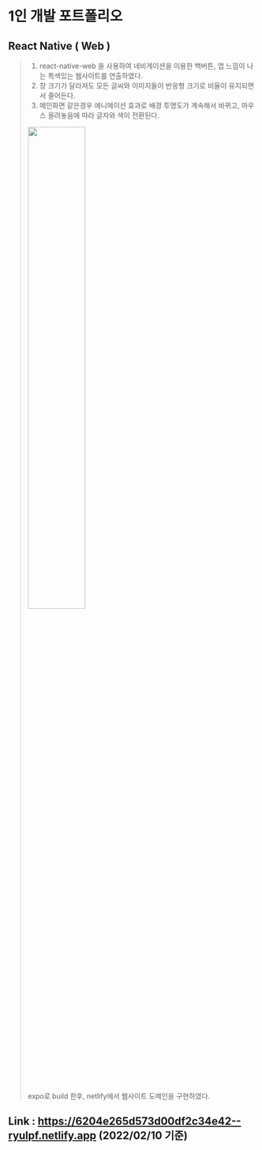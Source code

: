 # 1인 개발 포트폴리오



## React Native ( Web )

> 1. react-native-web 을 사용하여 네비게이션을 이용한 백버튼, 앱 느낌이 나는 특색있는 웹사이트를 연출하였다.    
> 2. 창 크기가 달라져도 모든 글씨와 이미지들이 반응형 크기로 비율이 유지되면서 줄어든다.   
> 3. 메인화면 같은경우 에니메이션 효과로 배경 투명도가 계속해서 바뀌고, 마우스 올려놓음에 따라 글자와 색이 전환된다.   
> <img src="https://user-images.githubusercontent.com/80392577/153386827-59e443fb-4fd8-42f1-a9e6-3435928ed855.png" width="50%"/>
> <br/>       
> expo로 build 한후, netlify에서 웹사이트 도메인을 구현하였다.  


## Link : https://6204e265d573d00df2c34e42--ryulpf.netlify.app   (2022/02/10 기준)

